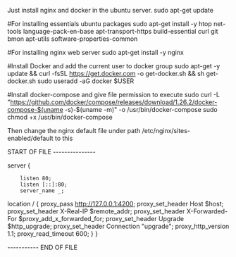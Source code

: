 Just install nginx and docker in the ubuntu server.
sudo apt-get update

#For installing essentials ubuntu packages
sudo apt-get install -y htop net-tools language-pack-en-base apt-transport-https build-essential curl git bmon apt-utils software-properties-common

#For installing nginx web server
sudo apt-get install -y nginx

#Install Docker and add the current user to docker group
sudo apt-get -y  update && curl -fsSL https://get.docker.com -o get-docker.sh && sh get-docker.sh
sudo useradd -aG docker $USER

#Install docker-compose and give file permission to execute
sudo curl -L "https://github.com/docker/compose/releases/download/1.26.2/docker-compose-$(uname -s)-$(uname -m)" -o /usr/bin/docker-compose
sudo chmod +x /usr/bin/docker-compose

Then change the nginx default file under path /etc/nginx/sites-enabled/default to this

START OF FILE ---------------

server {

        listen 80;
        listen [::]:80;
        server_name _;

location / {
        proxy_pass http://127.0.0.1:4200;
        proxy_set_header Host $host;
        proxy_set_header X-Real-IP $remote_addr;
        proxy_set_header X-Forwarded-For $proxy_add_x_forwarded_for;
        proxy_set_header Upgrade $http_upgrade;
        proxy_set_header Connection "upgrade";
        proxy_http_version 1.1;
        proxy_read_timeout 600;
        }
}


-----------   END OF FILE
